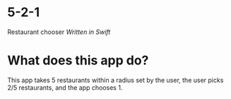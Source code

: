# 5-2-1
Restaurant chooser
*Written in Swift*

# What does this app do?
This app takes 5 restaurants within a radius set by the user, the user picks 2/5 restaurants, and the app chooses 1.
